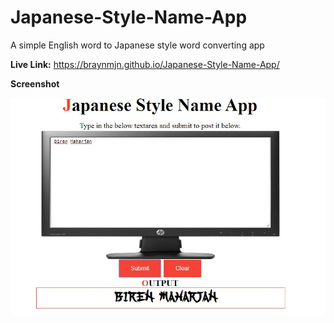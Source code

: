 # Japanese-Style-Name-App
A simple English word to Japanese style word converting app

**Live Link:** https://braynmjn.github.io/Japanese-Style-Name-App/

**Screenshot**

![Screenshot](SS.JPG)
